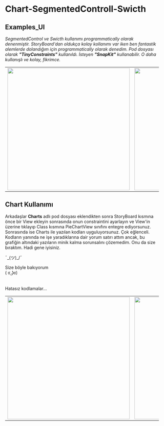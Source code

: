 # Chart-SegmentedControll-Swicth

## Examples_UI 

<i>SegmentedControl ve Swicth kullanımı programmatically olarak denenmiştir. StoryBoard'dan oldukça kolay kollanımı var iken ben fantastik alemlerde dolandığım için programmatically olarak denedim.
Pod dosyası olarak <b>"TinyConstraints"</b> kullanıldı. İsteyen <b>"SnapKit"</b> kullanabilir. O daha kullanışlı ve kolay, fikrimce.</i>



<table>
  <tr>
  <td> 
  <img src = "https://github.com/Bucerella/Chart-SegmentedControll-Swicth/blob/master/Examples_UI/Examples_UI/Assets.xcassets/ss.imageset/ss.png" width = 400>
  </td>
  <td>
  <img src = "https://github.com/Bucerella/Chart-SegmentedControll-Swicth/blob/master/Examples_UI/Examples_UI/Assets.xcassets/ss2.imageset/ss2.png" width = 400>
  </td>
  <td>
  <img src = "https://github.com/Bucerella/Chart-SegmentedControll-Swicth/blob/master/Examples_UI/Examples_UI/Assets.xcassets/ss3.imageset/ss3.png" width = 400>
  
  </td>
  <td>
  <img src = "https://github.com/Bucerella/Chart-SegmentedControll-Swicth/blob/master/Examples_UI/Examples_UI/Assets.xcassets/ss4.imageset/ss4.png" width = 400>
  </td>
  </tr>
</table>

 ## Chart Kullanımı
 
 Arkadaşlar <b>Charts</b> adlı pod dosyası eklendikten sonra StoryBoard kısmına önce bir View ekleyin sonrasında onun constraintini ayarlayın ve View'in üzerine tıklayıp Class kısmına PieChartView sınıfını entegre ediyorsunuz.
 Sonrasında ise Charts ile yazılan kodları uyguluyorsunuz. Çok eğlenceli. Kodların yanında ne işe yaradıklarına dair yorum satırı attım ancak, bu grafiğin altındaki yazıların minik kalma sorunsalını çözemedim. Onu da size bıraktım. Hadi gene iyisiniz. 
 
 ¯\_(ツ)_/¯ 
 
 Size böyle bakıyorum <br/>( ಠ ͜ʖಠ) <br/><br/><br/>
 Hatasız kodlamalar... 
 

<table>
  <tr>
      <td>
        <img src = "https://github.com/Bucerella/Chart-SegmentedControll-Swicth/blob/master/SimplePieChart/SimplePieChart/Assets.xcassets/ss.imageset/ss.png" width = 400>
      </td>
    <td>
        <img src = "https://github.com/Bucerella/Chart-SegmentedControll-Swicth/blob/master/SimplePieChart/SimplePieChart/Assets.xcassets/ss2.imageset/ss2.png" width = 400>
      </td>
        <td>
        <img src = "https://github.com/Bucerella/Chart-SegmentedControll-Swicth/blob/master/SimplePieChart/SimplePieChart/Assets.xcassets/ss3.imageset/ss3.png" width = 400>
      </td>
  
  
  </tr>

</table>
